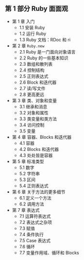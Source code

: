 ## 第 1 部分 Ruby 面面观

* 第 1 章 入门
    * 1.1 安装 Ruby
    * 1.2 运行 Ruby
    * 1.3 Ruby 文档：RDoc 和 ri
* 第 2 章 `Ruby.new`
    * 2.1 Ruby 是一门面向对象语言
    * 2.2 Ruby 的一些基本知识
    * 2.3 数组和散列表
    * 2.4 控制结构
    * 2.5 正则表达式
    * 2.6 Block 和迭代器
    * 2.7 读/写文件
    * 2.8 更高更远
* 第 3 章 类、对象和变量
    * 3.1 继承和消息
    * 3.2 对象和属性
    * 3.3 类变量和类方法
    * 3.4 访问控制
    * 3.5 变量
* 第 4 章 容器、Blocks 和迭代器
    * 4.1 容器
    * 4.2 Blocks 和迭代器
    * 4.3 处处皆是容器
* 第 5 章 标准类型
    * 5.1 数字
    * 5.2 字符串
    * 5.3 区间
    * 5.4 正则表达式
* 第 6 章 关于方法的更多细节
    * 6.1 定义一个方法
    * 6.2 调用方法
* 第 7 章 表达式
    * 7.1 运算符表达式
    * 7.2 表达式之杂项
    * 7.3 赋值
    * 7.4 条件执行
    * 7.5 Case 表达式
    * 7.6 循环
    * 7.7 变量作用域、循环和 Blocks
